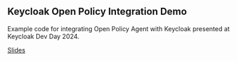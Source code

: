 Keycloak Open Policy Integration Demo
----

Example code for integrating Open Policy Agent with Keycloak presented at Keycloak Dev Day 2024.

[Slides](keycloak-devday-2024-flexible-authz-for-keycloak-with-openpolicyagent.pdf)
